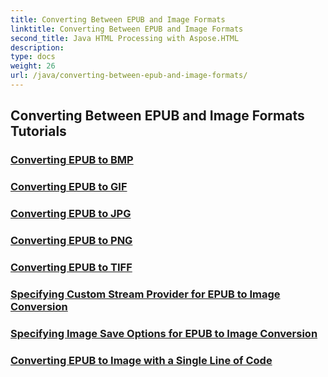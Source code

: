 ```yaml
---
title: Converting Between EPUB and Image Formats
linktitle: Converting Between EPUB and Image Formats
second_title: Java HTML Processing with Aspose.HTML
description: 
type: docs
weight: 26
url: /java/converting-between-epub-and-image-formats/
---
```


## Converting Between EPUB and Image Formats Tutorials
### [Converting EPUB to BMP](.//conversion/convert-epub-to-bmp/)
### [Converting EPUB to GIF](.//conversion/convert-epub-to-gif/)
### [Converting EPUB to JPG](.//conversion/convert-epub-to-jpg/)
### [Converting EPUB to PNG](.//conversion/convert-epub-to-png/)
### [Converting EPUB to TIFF](.//conversion/convert-epub-to-tiff/)
### [Specifying Custom Stream Provider for EPUB to Image Conversion](.//conversion/convert-epub-to-image-specify-custom-stream-provider/)
### [Specifying Image Save Options for EPUB to Image Conversion](.//conversion/convert-epub-to-image-specify-image-save-options/)
### [Converting EPUB to Image with a Single Line of Code](.//conversion/convert-epub-to-image-single-line/)